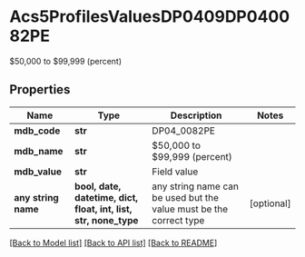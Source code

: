 # Acs5ProfilesValuesDP0409DP040082PE

$50,000 to $99,999 (percent)

## Properties
Name | Type | Description | Notes
------------ | ------------- | ------------- | -------------
**mdb_code** | **str** | DP04_0082PE | 
**mdb_name** | **str** | $50,000 to $99,999 (percent) | 
**mdb_value** | **str** | Field value | 
**any string name** | **bool, date, datetime, dict, float, int, list, str, none_type** | any string name can be used but the value must be the correct type | [optional]

[[Back to Model list]](../README.md#documentation-for-models) [[Back to API list]](../README.md#documentation-for-api-endpoints) [[Back to README]](../README.md)


